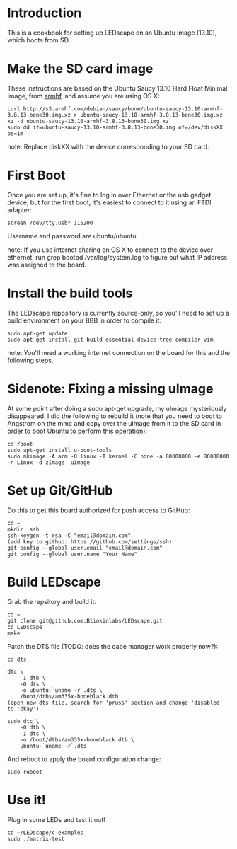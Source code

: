 Introduction
============

This is a cookbook for setting up LEDscape on an Ubuntu image (13.10), which boots
from SD.


Make the SD card image
======================

These instructions are based on the Ubuntu Saucy 13.10 Hard Float Minimal Image,
from [armhf](http://www.armhf.com/index.php/boards/beaglebone-black/), and assume
you are using OS X:

	curl http://s3.armhf.com/debian/saucy/bone/ubuntu-saucy-13.10-armhf-3.8.13-bone30.img.xz > ubuntu-saucy-13.10-armhf-3.8.13-bone30.img.xz
	xz -d ubuntu-saucy-13.10-armhf-3.8.13-bone30.img.xz
	sudo dd if=ubuntu-saucy-13.10-armhf-3.8.13-bone30.img of=/dev/diskXX bs=1m

note: Replace diskXX with the device corresponding to your SD card.

First Boot
==========

Once you are set up, it's fine to log in over Ethernet or the usb gadget device, but
for the first boot, it's easiest to connect to it using an FTDI adapter:

	screen /dev/tty.usb* 115200

Username and password are ubuntu/ubuntu.

note: If you use internet sharing on OS X to connect to the device over ethernet,
run grep bootpd /var/log/system.log to figure out what IP address was assigned to
the board.


Install the build tools
=======================

The LEDscape repository is currently source-only, so you'll need to set up a build
environment on your BBB in order to compile it:

	sudo apt-get update
	sudo apt-get install git build-essential device-tree-compiler vim

note: You'll need a working internet connection on the board for this and the
following steps.


Sidenote: Fixing a missing uImage
=================================

At some point after doing a sudo apt-get upgrade, my uImage mysteriously disappeared.
I did the following to rebuild it (note that you need to boot to Angstrom on the mmc
and copy over the uImage from it to the SD card in order to boot Ubuntu to perform this
operation):

	cd /boot 
	sudo apt-get install u-boot-tools
	sudo mkimage -A arm -O linux -T kernel -C none -a 80008000 -e 80008000 -n Linux -d zImage  uImage


Set up Git/GitHub
=================

Do this to get this board authorized for push access to GitHub:

	cd ~
	mkdir .ssh
	ssh-keygen -t rsa -C "email@domain.com"
	(add key to github: https://github.com/settings/ssh)
	git config --global user.email "email@domain.com"
	git config --global user.name "Your Name"


Build LEDscape
==============
Grab the repsitory and build it:

	cd ~
	git clone git@github.com:Blinkinlabs/LEDscape.git
	cd LEDscape
	make

Patch the DTS file (TODO: does the cape manager work properly now?):

	cd dts

	dtc \
	    -I dtb \
	    -O dts \
	    -o ubuntu-`uname -r`.dts \
	    /boot/dtbs/am335x-boneblack.dtb
	(open new dts file, search for 'pruss' section and change 'disabled' to 'okay')

	sudo dtc \
	    -O dtb \
	    -I dts \
	    -o /boot/dtbs/am335x-boneblack.dtb \
	    ubuntu-`uname -r`.dts

And reboot to apply the board configuration change:

	sudo reboot


Use it!
=======

Plug in some LEDs and test it out!

	cd ~/LEDscape/c-examples
	sudo ./matrix-test
